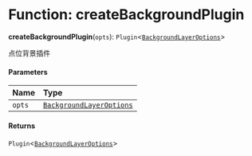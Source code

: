 # Function: createBackgroundPlugin

**createBackgroundPlugin**(`opts`): `Plugin`<[`BackgroundLayerOptions`](/en/auto-docs/background-plugin/interfaces/BackgroundLayerOptions.md)>

点位背景插件

#### Parameters

| Name | Type |
| :------ | :------ |
| `opts` | [`BackgroundLayerOptions`](/en/auto-docs/background-plugin/interfaces/BackgroundLayerOptions.md) |

#### Returns

`Plugin`<[`BackgroundLayerOptions`](/en/auto-docs/background-plugin/interfaces/BackgroundLayerOptions.md)>
